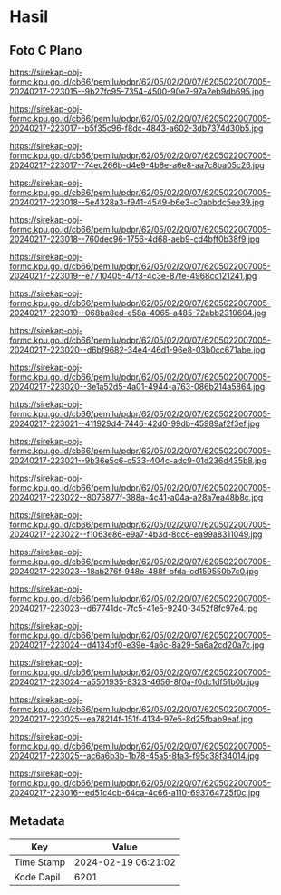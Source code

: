 # Hasil

## Foto C Plano

https://sirekap-obj-formc.kpu.go.id/cb66/pemilu/pdpr/62/05/02/20/07/6205022007005-20240217-223015--9b27fc95-7354-4500-90e7-97a2eb9db695.jpg

https://sirekap-obj-formc.kpu.go.id/cb66/pemilu/pdpr/62/05/02/20/07/6205022007005-20240217-223017--b5f35c96-f8dc-4843-a602-3db7374d30b5.jpg

https://sirekap-obj-formc.kpu.go.id/cb66/pemilu/pdpr/62/05/02/20/07/6205022007005-20240217-223017--74ec266b-d4e9-4b8e-a6e8-aa7c8ba05c26.jpg

https://sirekap-obj-formc.kpu.go.id/cb66/pemilu/pdpr/62/05/02/20/07/6205022007005-20240217-223018--5e4328a3-f941-4549-b6e3-c0abbdc5ee39.jpg

https://sirekap-obj-formc.kpu.go.id/cb66/pemilu/pdpr/62/05/02/20/07/6205022007005-20240217-223018--760dec96-1756-4d68-aeb9-cd4bff0b38f9.jpg

https://sirekap-obj-formc.kpu.go.id/cb66/pemilu/pdpr/62/05/02/20/07/6205022007005-20240217-223019--e7710405-47f3-4c3e-87fe-4968cc121241.jpg

https://sirekap-obj-formc.kpu.go.id/cb66/pemilu/pdpr/62/05/02/20/07/6205022007005-20240217-223019--068ba8ed-e58a-4065-a485-72abb2310604.jpg

https://sirekap-obj-formc.kpu.go.id/cb66/pemilu/pdpr/62/05/02/20/07/6205022007005-20240217-223020--d6bf9682-34e4-46d1-96e8-03b0cc671abe.jpg

https://sirekap-obj-formc.kpu.go.id/cb66/pemilu/pdpr/62/05/02/20/07/6205022007005-20240217-223020--3e1a52d5-4a01-4944-a763-086b214a5864.jpg

https://sirekap-obj-formc.kpu.go.id/cb66/pemilu/pdpr/62/05/02/20/07/6205022007005-20240217-223021--411929d4-7446-42d0-99db-45989af2f3ef.jpg

https://sirekap-obj-formc.kpu.go.id/cb66/pemilu/pdpr/62/05/02/20/07/6205022007005-20240217-223021--9b36e5c6-c533-404c-adc9-01d236d435b8.jpg

https://sirekap-obj-formc.kpu.go.id/cb66/pemilu/pdpr/62/05/02/20/07/6205022007005-20240217-223022--8075877f-388a-4c41-a04a-a28a7ea48b8c.jpg

https://sirekap-obj-formc.kpu.go.id/cb66/pemilu/pdpr/62/05/02/20/07/6205022007005-20240217-223022--f1063e86-e9a7-4b3d-8cc6-ea99a8311049.jpg

https://sirekap-obj-formc.kpu.go.id/cb66/pemilu/pdpr/62/05/02/20/07/6205022007005-20240217-223023--18ab276f-948e-488f-bfda-cd159550b7c0.jpg

https://sirekap-obj-formc.kpu.go.id/cb66/pemilu/pdpr/62/05/02/20/07/6205022007005-20240217-223023--d67741dc-7fc5-41e5-9240-3452f8fc97e4.jpg

https://sirekap-obj-formc.kpu.go.id/cb66/pemilu/pdpr/62/05/02/20/07/6205022007005-20240217-223024--d4134bf0-e39e-4a6c-8a29-5a6a2cd20a7c.jpg

https://sirekap-obj-formc.kpu.go.id/cb66/pemilu/pdpr/62/05/02/20/07/6205022007005-20240217-223024--a5501935-8323-4656-8f0a-f0dc1df51b0b.jpg

https://sirekap-obj-formc.kpu.go.id/cb66/pemilu/pdpr/62/05/02/20/07/6205022007005-20240217-223025--ea78214f-151f-4134-97e5-8d25fbab9eaf.jpg

https://sirekap-obj-formc.kpu.go.id/cb66/pemilu/pdpr/62/05/02/20/07/6205022007005-20240217-223025--ac6a6b3b-1b78-45a5-8fa3-f95c38f34014.jpg

https://sirekap-obj-formc.kpu.go.id/cb66/pemilu/pdpr/62/05/02/20/07/6205022007005-20240217-223016--ed51c4cb-64ca-4c66-a110-693764725f0c.jpg


## Metadata

| Key        | Value               |
| ---------- | ------------------- |
| Time Stamp | 2024-02-19 06:21:02 |
| Kode Dapil | 6201                |



